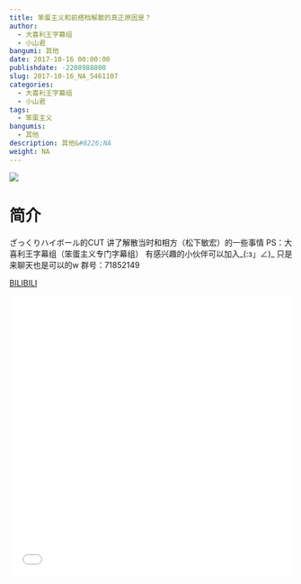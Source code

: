 ```yaml
---
title: 笨蛋主义和前搭档解散的真正原因是？
author: 
  - 大喜利王字幕组
  - 小山君
bangumi: 其他
date: 2017-10-16 00:00:00
publishdate: -2208988800
slug: 2017-10-16_NA_5461107
categories: 
  - 大喜利王字幕组
  - 小山君
tags: 
  - 笨蛋主义
bangumis: 
  - 其他
description: 其他&#8226;NA
weight: NA
---
```


![](https://i.imgur.com/Qy5uqJx.jpg)

# 简介  
ざっくりハイボール的CUT  讲了解散当时和相方（松下敏宏）的一些事情
PS：大喜利王字幕组（笨蛋主义专门字幕组） 
有感兴趣的小伙伴可以加入_(:з」∠)_  只是来聊天也是可以的w
群号：71852149

  [BILIBILI](https://www.bilibili.com/video/av5461107/)


<div class="vcontainer">  <iframe class='video' src="//www.bilibili.com/blackboard/player.html?aid=5461107" width="100%" height="500" frameborder="0" allowfullscreen="allowfullscreen"></iframe></div>
